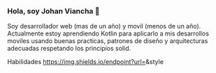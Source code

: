 ### Hola, soy Johan Viancha 👋

<!--
**JohanViancha/JohanViancha** is a ✨ _special_ ✨ repository because its `README.md` (this file) appears on your GitHub profile.

Here are some ideas to get you started:

- 🔭 I’m currently working on ...
- 🌱 I’m currently learning ...
- 👯 I’m looking to collaborate on ...
- 🤔 I’m looking for help with ...
- 💬 Ask me about ...
- 📫 How to reach me: ...
- 😄 Pronouns: ...
- ⚡ Fun fact: ...
-->

Soy desarrollador web (mas de un año) y movil (menos de un año). Actualmente estoy aprendiendo Kotlin para aplicarlo a mis desarrollos moviles usando buenas practicas, patrones de diseño y arquitecturas adecuadas respetando los principios solid.

Habilidades
https://img.shields.io/endpoint?url=<URL>&style<STYLE>

